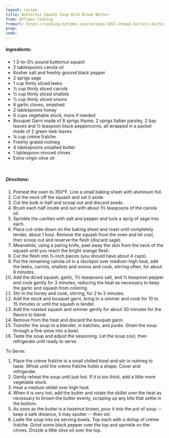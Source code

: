 ```yaml
---
layout: recipe
title: Butternut Squash Soup With Brown Butter 
from: NYTimes Cooking
fromurl: https://cooking.nytimes.com/recipes/1857-thomas-kellers-butternut-squash-soup-with-brown-butter
prep: 
cook: 
---
```


##### Ingredients:

* 1 3-to-3½-pound butternut squash
* 2 tablespoons canola oil
* Kosher salt and freshly ground black pepper
* 2 sprigs sage
* 1 cup thinly sliced leeks
* ½ cup thinly sliced carrots
* ½ cup thinly sliced shallots
* ½ cup thinly sliced onions
* 6 garlic cloves, smashed
* 2 tablespoons honey
* 6 cups vegetable stock, more if needed
* Bouquet Garni made of 8 sprigs thyme, 2 sprigs Italian parsley, 2 bay leaves and ½ teaspoon black peppercorns, all wrapped in a packet made of 2 green leek leaves
* ¼ cup crème fraîche
* Freshly grated nutmeg
* 4 tablespoons unsalted butter
* 1 tablespoon minced chives
* Extra-virgin olive oil

<br>

##### Directions:

1. Preheat the oven to 350°F. Line a small baking sheet with aluminum foil. 
2. Cut the neck off the squash and set it aside. 
3. Cut the bulb in half and scoop out and discard seeds. 
4. Brush each half inside and out with about 1½ teaspoons of the canola oil. 
5. Sprinkle the cavities with salt and pepper and tuck a sprig of sage into each. 
6. Place cut-side-down on the baking sheet and roast until completely tender, about 1 hour. Remove the squash from the oven and let cool, then scoop out and reserve the flesh (discard sage).
7. Meanwhile, using a paring knife, peel away the skin from the neck of the squash until you reach the bright orange flesh. 
8. Cut the flesh into ½-inch pieces (you should have about 4 cups).
9. Put the remaining canola oil in a stockpot over medium-high heat, add the leeks, carrots, shallots and onions and cook, stirring often, for about 6 minutes. 
10. Add the diced squash, garlic, 1½ teaspoons salt, and ½ teaspoon pepper and cook gently for 3 minutes, reducing the heat as necessary to keep the garlic and squash from coloring. 
11. Stir in the honey and cook, stirring, for 2 to 3 minutes. 
12. Add the stock and bouquet garni, bring to a simmer and cook for 10 to 15 minutes or until the squash is tender.
13. Add the roasted squash and simmer gently for about 30 minutes for the flavors to blend. 
14. Remove from the heat and discard the bouquet garni. 
15. Transfer the soup to a blender, in batches, and purée. Strain the soup through a fine sieve into a bowl. 
16. Taste the soup and adjust the seasoning. Let the soup cool, then refrigerate until ready to serve.

To Serve:
1. Place the crème fraîche in a small chilled bowl and stir in nutmeg to taste. Whisk until the crème fraîche holds a shape. Cover and refrigerate.
2. Gently reheat the soup until just hot. If it is too thick, add a little more vegetable stock. 
3. Heat a medium skillet over high heat. 
4. When it is very hot, add the butter and rotate the skillet over the heat as necessary to brown the butter evenly, scraping up any bits that settle in the bottom. 
5. As soon as the butter is a hazelnut brown, pour it into the pot of soup -- keep a safe distance, it may sputter -- then stir.
6. Ladle the soup into six serving bowls. Top each with a dollop of crème fraîche. Grind some black pepper over the top and sprinkle on the chives. Drizzle a little olive oil over the top.

